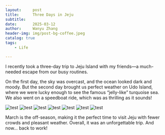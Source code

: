 ```yaml
---
layout:     post
title:      Three Days in Jeju
subtitle:   
date:       2025-03-12
author:     Wanyu Zhang
header-img: img/post-bg-coffee.jpeg
catalog: true
tags:
    - Life

---
```


I recently took a three-day trip to Jeju Island with my friends—a much-needed escape from our busy routines.

On the first day, the sky was overcast, and the ocean looked dark and moody. But the second day brought us perfect weather on Udo Island, where we were lucky enough to see the famous “jelly-like” turquoise sea. We also went on a speedboat ride, which was as thrilling as it sounds!

<img src="{{ site.baseurl }}/img/jeju-1.jpeg" alt="test">

<img src="{{ site.baseurl }}/img/jeju-3.jpeg" alt="test">

<img src="{{ site.baseurl }}/img/jeju-2.jpeg" alt="test">

<img src="{{ site.baseurl }}/img/jeju-5.jpeg" alt="test">

<img src="{{ site.baseurl }}/img/jeju-6.jpeg" alt="test">

<img src="{{ site.baseurl }}/img/jeju-7.jpeg" alt="test">

<img src="{{ site.baseurl }}/img/jeju-4.jpeg" alt="test">

March is the off-season, making it the perfect time to visit Jeju with fewer crowds and pleasant weather. Overall, it was an unforgettable trip. And now… back to work!

